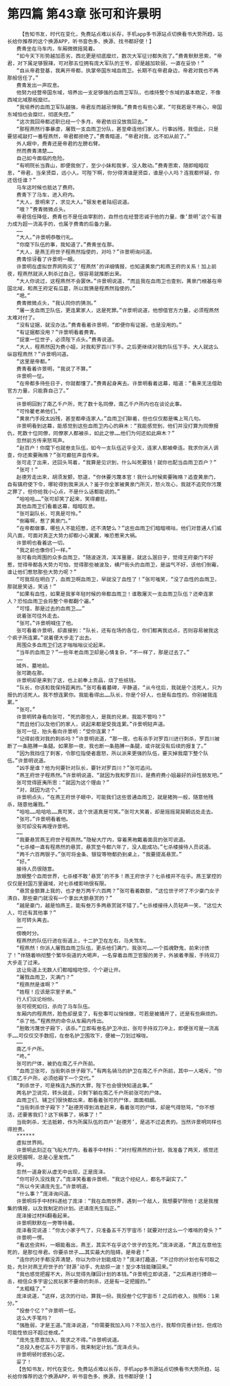 # 第四篇 第43章 张可和许景明
        【告知书友，时代在变化，免费站点难以长存，手机app多书源站点切换看书大势所趋，站长给你推荐的这个换源APP，听书音色多、换源、找书都好使！】
       费青坐在马车内，车厢微微摇晃着。
       “如今天下形势越加恶劣，西北更是彻底糜烂，数次大军征讨都失败了。”费青默默思索，“帝君，对下属足够狠辣，可对那五位拥有庞大军队的王爷，却是越加软弱，一直在妥协！”
       “自从帝君登基，我离开帝都，执掌帝国东域血雨卫。长期不在帝君身边，帝君对我也不再那般信任了。”
       费青发出一声叹息。
       他努力经营帝国东域，培养出一支足够强的血雨卫军队，也维持整个东域的基本稳定，不像西域北域那般糜烂。
       “我培养的血雨卫军队越强，帝君反而越忌惮我。”费青也有些心累，“可我若是不用心，帝国东域怕也会糜烂，彻底失控。”
       “这次我回帝都述职已经一个多月，帝君依旧没放我回去。”
       “那程燕然行事暴虐，屠戮一支血雨卫分队，甚至牵连他们家人。行事凶残，我借此，只是要惩戒敲打一番程燕然，帝君都拒绝了。”费青暗道，“帝君对我，远不如从前了。”
       外人眼中，费青还是帝君的左膀右臂。
       然而费青清楚……
       自己如今面临的危险。
       “有明院长当靠山，即便我倒了，至少小妹和我爹，没人敢动。”费青思索，随即暗暗叹息，“帝君，当亲贤臣，远小人。可陛下啊，你分得清谁是贤臣，谁是小人吗？连我都怀疑，你还信任谁？”
       马车这时候也抵达了费府。
       费青下了马车，进入府内。
       “大人，景明来了，求见大人。”银发老者陆绍说道。
       “哦？”费青微微点头。
       帝君信任降低，费青也不是任由宰割的，自然也在经营忠诚于他的力量，像‘景明’这个有潜力成为超一流高手的，也属于费青的后备力量。
       ……
       “大人。”许景明恭敬行礼。
       “你麾下队伍的事，我知道了。”费青坐在那。
       “大人，是燕王府世子程燕然指使的，对吗？”许景明询问道。
       费青惊讶看了许景明一眼。
       许景明在虚拟世界网购买了‘程燕然’的详细情报，也知道黄泉门和燕王府的关系！加上前夜，程燕然就派人刺杀过自己，很容易就推断出来。
       “大人你说过，这程燕然不会罢休。”许景明说道，“而且我在血雨卫也查到，黄泉门根基在帝国北域，和燕王府定有瓜葛，所以我猜是程燕然指使的。”
       “嗯。”
       费青微微点头，“我认同你的猜测。”
       “屠一支血雨卫队伍，更连累家人，这是死罪。”许景明说道，他想借官方力量，必须程燕然太难对付了。
       “没有证据，就没办法。”费青看着许景明，“即便你有证据，也是没用的。”
       “有证据都没用？”许景明看着费青。
       “捉拿一位世子，必须陛下点头。”费青说道。
       “大人，程燕然因为费小姐，对我和罗百川下手。之后更继续对我的队伍下手。大人就这么纵容程燕然？”许景明问道。
       “这里是帝都。”
       费青看着许景明，“我说了不算。”
       许景明一怔。
       “在帝都多待些日子，你就都懂了。”费青起身离去。许景明看着这幕，暗道：“看来无法借助官方力量，只能靠自己了。”
       ……
       许景明回到了南乙千户所，死了数十名同僚，南乙千户所内也在谈论此事。
       “可怜瞿老弟他们。”
       “黄泉门手段太凶残，甚至都牵连家人。”血雨卫们聊着，但也仅仅都是嘴上骂几句。
       许景明看到这幕，能感觉到这些血雨卫内心的麻木：“我能感觉到，他们并没打算为同僚报仇，死数十位同僚，同僚家人都被杀，如此之惨……他们为何还如此麻木？”
       忽然前方传来怒骂声。
       “赵百户！你麾下也就叁支队伍，如今一支队伍近乎全灭，连家人都被牵连。我求你派人调查，你还索要贿赂？”张可癫狂声音传来。
       张可走了出来，还回头骂着，“我算是见识到，什么叫死要钱！就你也配当血雨卫百户？”
       “张可！”
       赵德芳走出来，胡须发颤，怒道，“你休要污蔑本官！我什么时候索要贿赂？追查黄泉门，自有镇府使下令，哪轮得到我来派人？鉴于你全家被黄泉门所灭，怒火攻心，我就不追究你污蔑之罪了，但你给我小心点，不是什么话都能说的。”
       “哈哈哈……”张可却笑了起来，笑得癫狂。
       其他血雨卫们看着这幕，暗暗叹息。
       “张可副队长，可真是可怜。”
       “倒霉啊，惹了黄泉门。”
       “在帝都做事，哪些人不能招惹，还不清楚么？”这些血雨卫们暗暗嘀咕，他们对普通人们威风八面，可面对真正大势力却都小心翼翼，唯恐惹来大祸。
       许景明也看着这一切。
       “我之前也像你们一样。”
       张可看向周围的众多血雨卫，“随波逐流，浑浑噩噩，就这么溷日子，觉得王府豪门不好惹，觉得帝都各大势力可怕，觉得那些被波及，横尸街头的血雨卫，是运气不好，该他们倒霉，谁让他们惹怒那些大势力呢？”
       “可我现在明白了，血雨卫啊血雨卫，早就没了血性了！”张可嗤笑，“没了血性的血雨卫，那就是笑话，笑话！”
       “如果有血性，如果是我爹年轻时候的帝都血雨卫！谁敢屠灭一支血雨卫队伍？还牵连家人？恐怕血雨卫会将整个帝都翻个遍。”
       “可惜，那是过去的血雨卫……”
       说着张可往外走去。
       “张可。”许景明喊住了他。
       张可看着许景明，却直接到：“队长，还有在场的各位，你们都离我远点，否则容易被我这个疯子所连累。”说着便大步走了出去。
       周围众多血雨卫们这才嗡嗡嗡议论起来。
       “当年的血雨卫？”一些年老血雨卫却是心情复杂，“不一样了，那是过去了。”
       ……
       城外，墓地前。
       张可跪在那。
       许景明却是来到了这，也上前奉上贡品，烧了些纸钱。
       “队长，你该和我保持距离的。”张可看着墓碑，平静道，“从今往后，我就是个活死人，只为报仇的活死人。我不想连累你。我能看得出……队长，你是个好人，也是有血性的。你别被我连累。”
       “张可。”
       许景明转身看向张可，“死的那些人，是我的兄弟，我能不管吗？”
       “而且他们以及他们的家人，说起来都是受我连累。”许景明轻声道。
       张可一怔，抬头看向许景明：“受你连累？”
       “记得前夜对我的刺杀吗？”许景明说道，“那一夜，也有杀手对罗百川进行刺杀，罗百川被断了一条胳膊一条腿。如果那一夜，我也断一条胳膊一条腿，或许就没有后续的报复了。”
       “因为我挡住了刺客，令那位指使者震怒，所以派来更强的队伍，要灭掉我麾下整个队伍。”许景明说道。
       “凶手是谁？他为何要针对队长，要针对罗百川？”张可追问。
       “燕王府世子程燕然。”许景明说道，“就因为我和罗百川，是费府费小姐最好的异性朋友吧。”
       张可觉得匪夷所思：“就因为这个理由？”
       “对，就因为这个。”
       许景明点头，“在燕王府世子眼中，可能我们这些普通血雨卫，就是猪狗一般，随意他残杀，随意他屠戮。”
       “哈哈……哈哈哈……真可笑，这个世道真是可笑。”张可大笑着，却是摇摇晃晃朝远处走去。
       “张可。”许景明看着他。
       张可却没有再理许景明。
       ……
       “我要悬赏燕王府世子程燕然。”隐秘大厅内，穿着黑袍戴着面具的张可说道。
       “七杀楼一直有程燕然的悬赏，悬赏至今都六年了，没人能成功。”七杀楼接待人员说道。
       “两千六百两银子。”张可将金条、银锭等物都扔到桌上，“我要提高悬赏。”
       “好。”
       接待人员很随意。
       放眼整个血雨世界，七杀楼不敢‘悬赏’的不多！燕王府世子？七杀楼并不在乎。燕王掌控的仅仅是封国万里疆域，对七杀楼影响很有限。
       “悬赏金额算上我的，也才叁万两千六百两？”张可看着数额，“这位世子坏了不少豪门女子清白，那些豪门就没有一个拿出大额悬赏的？”
       “越是豪门，越是怕燕王，能有叁万多两悬赏就不错了。”七杀楼接待人员轻声一笑，“这位大人，可还有其他事？”
       张可转头离去。
       ……
       傍晚时分。
       程燕然的队伍行进在街道上，十二护卫在左右，马夫驾车。
       “程燕然！你派人屠戮血雨卫队伍，更杀他们满门，我张可……一个孤魂野鬼，前来讨债了！”伴随着响彻整个繁华街道的大喝声，一名穿着血雨卫官服的男子，外披着孝服，手持双刀大步走了过来。
       这让街道上无数人们都暗暗吃惊，个个避让开。
       “屠戮血雨卫，灭满门？”
       “程燕然是谁啊？”
       “姓程！应该是宗室子弟。”
       行人们议论纷纷。
       张可视死如归，杀向了马车队伍。
       车厢内的程燕然，脸色却是变了，有些事可以悄悄做，可若是被捅开了，还是有些麻烦的。
       “杀了他。”程燕然的命令从车厢内传出。
       “胆敢污蔑世子殿下，该杀。”立即有叁名护卫冲出，张可手持双刀冲上，即便张可是一流高手……可仅仅交手数招，在叁名护卫围攻下，便被一刀划过喉咙。
       ……
       南乙千户所。
       “咚。”
       张可的尸体，被扔在南乙千户所前。
       “血雨卫张可，当街刺杀世子殿下。”有两名骑马的护卫在南乙千户所前，其中一人喝斥，“你们南乙千户所，必须给殿下一个交代。”
       “刺杀世子，可是株连九族的大罪，陛下也会很快知道此事。”
       两名护卫说完，转头就走，只剩下躺在南乙千户所前张可的尸体。
       血雨卫们、辅卫们很快都出来，都看着张可的尸体，面面相觑。
       “当街刺杀世子殿下？”赵德芳得到消息赶来，看着张可的尸体，却是气得怒骂，“你不想活，还要害我们？这下祸事了，祸事了！”
       当街刺杀，无法抵赖，作为所属队伍的百户‘赵德芳’，是逃不过追责的。当然许景明同样也得担责。
       ******
       虚拟世界网。
       许景明此刻正在飞船大厅内，看着手中材料：“对付程燕然的计划，我准备了两天，感觉还是没把握啊，总是心里发慌。”
       呼。
       忽然一道身影从虚无中出现，正是庞泽。
       “你可好久没找我了。”庞泽笑看着许景明，“我这个经纪人，都名不副实了。”
       “所以今天请庞先生。”许景明道。
       “什么事？”庞泽询问道。
       许景明将手中材料递给了庞泽：“我在血雨世界，遇到一个敌人，我想要铲除他！这是我搜集的情报，以及我制定的计划。还请庞先生指正。”
       庞泽接过材料翻看起来。
       许景明默默在一旁等待着。
       庞泽看完说道：“你太小家子气了，只准备五千万宇宙币！就要对付这么一个难啃的骨头？”
       许景明一愣。
       “看这些资料，一眼能看出，燕王，其实不在乎这个世子的生死。”庞泽说道，“真正在意他生死的，是那位帝君。你要杀世子……其实最大的阻碍，是帝君！”
       “连你的对手都没弄清楚，你以为你计划能成功？”庞泽打趣道，“不过你的计划也有可取之处，先针对燕王府世子的‘财源’动手，先劫掠一波！至少本钱能赚回来。”
       “我也感觉把握不大，所以觉得先赚回计划的本钱。”许景明立即说道，“之后再进行搏命一击，相信众多宇宙公民玩家不要命的刺杀，还是有一定把握的。”
       “太粗糙了。”
       庞泽说道，“这样，这次的行动，算我一份。我投叁个亿宇宙币！之后的收入，按照6：1来分。”
       “投叁个亿？”许景明一怔。
       这么大手笔吗？
       “强胜弱，才是王道。”庞泽说道，“你需要我加入吗？不加入也行，我帮你完善计划，但成功可能性依旧不超过叁成。”
       “庞先生愿意加入，我求之不得。”许景明说道。
       “总投入叁亿五千万宇宙币，我来制定计划。”庞泽点头。
       许景明顿时感到心定。
       妥了！
       【告知书友，时代在变化，免费站点难以长存，手机app多书源站点切换看书大势所趋，站长给你推荐的这个换源APP，听书音色多、换源、找书都好使！】